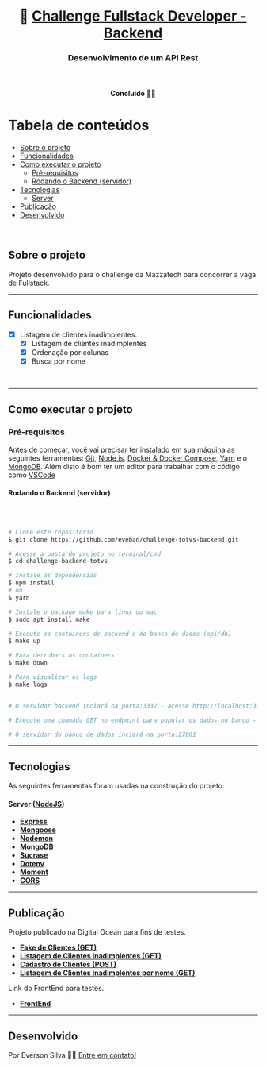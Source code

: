 <h1 align="center">
     🚀 <a href="#" alt="site do ecoleta"> Challenge Fullstack Developer - Backend </a>
</h1>

<h3 align="center">
    Desenvolvimento de um API Rest
</h3>
</br>
<h4 align="center">
	 Concluído 👍🏻 </h4>

# Tabela de conteúdos

<!--ts-->

- [Sobre o projeto](#-sobre-o-projeto)
- [Funcionalidades](#funcionalidades)
- [Como executar o projeto](#como-executar-o-projeto)
  - [Pré-requisitos](#pré-requisitos)
  - [Rodando o Backend (servidor)](#rodando-o-backend-servidor)
- [Tecnologias](#tecnologias)
  - [Server](#user-content-server--nodejs)
- [Publicação](#publicação)
- [Desenvolvido](#desenvolvido)
<!--te-->
<br />

## Sobre o projeto

Projeto desenvolvido para o challenge da Mazzatech para concorrer a vaga de Fullstack. 
<br />

---

## Funcionalidades
- [x] Listagem de clientes inadimplentes:
  - [x] Listagem de clientes inadimplentes
  - [x] Ordenação por colunas
  - [x] Busca por nome

<br />

---

## Como executar o projeto

### Pré-requisitos

Antes de começar, você vai precisar ter instalado em sua máquina as seguintes ferramentas:
[Git](https://git-scm.com), [Node.js](https://nodejs.org/en/), [Docker & Docker Compose](https://www.docker.com/), [Yarn](https://yarnpkg.com/) e o [MongoDB](https://www.mongodb.com/pt-br). 
Além disto é bom ter um editor para trabalhar com o código como [VSCode](https://code.visualstudio.com/)
</br>
#### Rodando o Backend (servidor)
</br>

```bash

# Clone este repositório
$ git clone https://github.com/eveban/challenge-totvs-backend.git

# Acesse a pasta do projeto no terminal/cmd
$ cd challenge-backend-totvs

# Instale as dependências
$ npm install
# ou
$ yarn

# Instale o package make para linux ou mac
$ sudo apt install make 

# Execute os containers de backend e do banco de dados (api/db)
$ make up

# Para derrubars os containers
$ make down

# Para visualizar os logs
$ make logs


# O servidor backend inciará na porta:3332 - acesse http://localhost:3332

# Execute uma chamada GET no endpoint para popular os dados no banco - acesse http://localhost:3332/fake

# O servidor do banco de dados inciará na porta:27001

```

<!-- <p align="left">
  <a href="https://insomnia.rest/download" target="_blank"><img src="https://insomnia.rest/images/run.svg" alt="Run in Insomnia"></a>
</p> -->
---
## Tecnologias

As seguintes ferramentas foram usadas na construção do projeto:

#### [](https://github.com/tgmarinho/Ecoleta#server-nodejs--typescript)**Server** ([NodeJS](https://nodejs.org/en/))

- **[Express](https://expressjs.com/)**
- **[Mongoose](https://mongoosejs.com/)**
- **[Nodemon](https://www.npmjs.com/package/nodemon)**
- **[MongoDB](https://www.mongodb.com/pt-br)**
- **[Sucrase](https://www.npmjs.com/package/sucrase)**
- **[Dotenv](https://www.npmjs.com/package/dotenv)**
- **[Moment](https://momentjs.com/)**
- **[CORS](https://www.npmjs.com/package/cors)**

---

## Publicação
Projeto publicado na Digital Ocean para fins de testes.

- **[Fake de Clientes (GET)](https://fullstack.pitstopcabines.com.br/fake)**
- **[Listagem de Clientes inadimplentes (GET)](https://fullstack.pitstopcabines.com.br/clientes)**
- **[Cadastro de Clientes (POST)](https://fullstack.pitstopcabines.com.br/cliente)**
- **[Listagem de Clientes inadimplentes por nome (GET)](https://fullstack.pitstopcabines.com.br/clientes/cliente?name="Teste")**

Link do FrontEnd para testes.
- **[FrontEnd](https://fullstack.pitstopcabines.com.br/cliente)**

<!-- <p align="left">
  <a href="https://insomnia.rest/download" target="_blank"><img src="https://insomnia.rest/images/run.svg" alt="Run in Insomnia"></a>
</p> -->
---
## Desenvolvido

Por Everson Silva 
👋🏽 [Entre em contato!](https://www.linkedin.com/in/everson-silva-77bb1513/)

